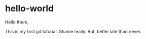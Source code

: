 # hello-world

Hello there,

This is my first git tutorial. Shame really. But, better late than never.
